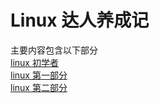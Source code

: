 # Linux 达人养成记
主要内容包含以下部分  
[linux 初学者](https://jinmuinfo.github.io/linux/Linux%20for%20Complete%20Beginners/index.html)  
[linux 第一部分](https://jinmuinfo.github.io/linux/%E2%85%A0/index.html)  
[linux 第二部分](https://jinmuinfo.github.io/inux/%E2%85%A1/index.html)  

